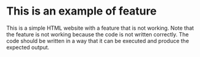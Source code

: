 # This is an example of feature

This is a simple HTML website with a feature that is not working. Note that the feature is not working because the code is not written correctly. 
The code should be written in a way that it can be executed and produce the expected output.

